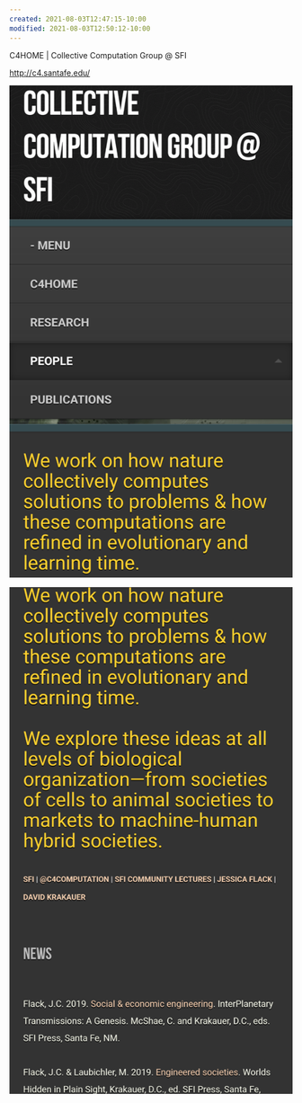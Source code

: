 ```yaml
---
created: 2021-08-03T12:47:15-10:00
modified: 2021-08-03T12:50:12-10:00
---
```


C4HOME | Collective Computation Group @ SFI

http://c4.santafe.edu/



![Image](../assets/images/image_picker64494101080857153.png)

![Image](../assets/images/image_picker6252564109766000346.png)
